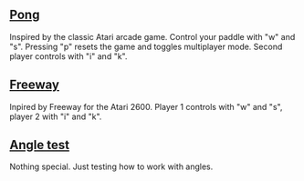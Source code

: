 ## [Pong](./pong/)

Inspired by the classic Atari arcade game. Control your paddle with "w" and "s". Pressing "p" resets the game and toggles multiplayer mode. Second player controls with "i" and "k".

## [Freeway](./freeway)

Inpired by Freeway for the Atari 2600. Player 1 controls with "w" and "s", player 2 with "i" and "k".

## [Angle test](./angle-test)

Nothing special. Just testing how to work with angles.
